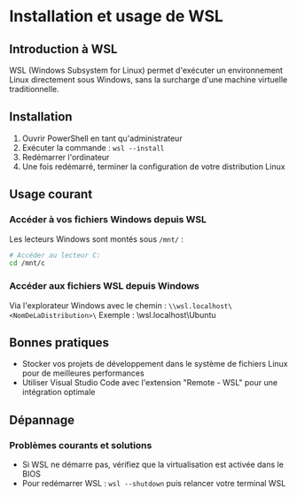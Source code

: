 # Installation et usage de WSL

## Introduction à WSL

WSL (Windows Subsystem for Linux) permet d'exécuter un environnement Linux directement sous Windows, sans la surcharge d'une machine virtuelle traditionnelle.

## Installation

1. Ouvrir PowerShell en tant qu'administrateur
2. Exécuter la commande : `wsl --install`
3. Redémarrer l'ordinateur
4. Une fois redémarré, terminer la configuration de votre distribution Linux

## Usage courant

### Accéder à vos fichiers Windows depuis WSL

Les lecteurs Windows sont montés sous `/mnt/` :
```bash
# Accéder au lecteur C:
cd /mnt/c
```

### Accéder aux fichiers WSL depuis Windows

Via l'explorateur Windows avec le chemin : `\\wsl.localhost\<NomDeLaDistribution>\`
Exemple : \\wsl.localhost\Ubuntu

## Bonnes pratiques

- Stocker vos projets de développement dans le système de fichiers Linux pour de meilleures performances
- Utiliser Visual Studio Code avec l'extension "Remote - WSL" pour une intégration optimale

## Dépannage

### Problèmes courants et solutions

- Si WSL ne démarre pas, vérifiez que la virtualisation est activée dans le BIOS
- Pour redémarrer WSL : `wsl --shutdown` puis relancer votre terminal WSL
